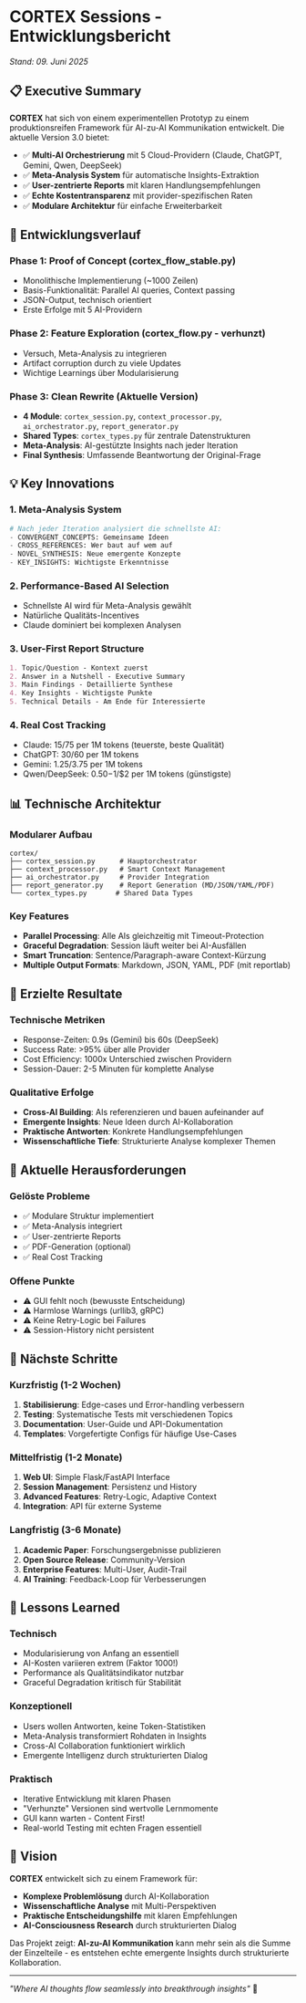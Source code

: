 # CORTEX Sessions - Entwicklungsbericht
*Stand: 09. Juni 2025*

## 📋 Executive Summary

**CORTEX** hat sich von einem experimentellen Prototyp zu einem produktionsreifen Framework für AI-zu-AI Kommunikation entwickelt. Die aktuelle Version 3.0 bietet:

- ✅ **Multi-AI Orchestrierung** mit 5 Cloud-Providern (Claude, ChatGPT, Gemini, Qwen, DeepSeek)
- ✅ **Meta-Analysis System** für automatische Insights-Extraktion
- ✅ **User-zentrierte Reports** mit klaren Handlungsempfehlungen
- ✅ **Echte Kostentransparenz** mit provider-spezifischen Raten
- ✅ **Modulare Architektur** für einfache Erweiterbarkeit

## 🚀 Entwicklungsverlauf

### **Phase 1: Proof of Concept (cortex_flow_stable.py)**
- Monolithische Implementierung (~1000 Zeilen)
- Basis-Funktionalität: Parallel AI queries, Context passing
- JSON-Output, technisch orientiert
- Erste Erfolge mit 5 AI-Providern

### **Phase 2: Feature Exploration (cortex_flow.py - verhunzt)**
- Versuch, Meta-Analysis zu integrieren
- Artifact corruption durch zu viele Updates
- Wichtige Learnings über Modularisierung

### **Phase 3: Clean Rewrite (Aktuelle Version)**
- **4 Module**: `cortex_session.py`, `context_processor.py`, `ai_orchestrator.py`, `report_generator.py`
- **Shared Types**: `cortex_types.py` für zentrale Datenstrukturen
- **Meta-Analysis**: AI-gestützte Insights nach jeder Iteration
- **Final Synthesis**: Umfassende Beantwortung der Original-Frage

## 💡 Key Innovations

### **1. Meta-Analysis System**
```python
# Nach jeder Iteration analysiert die schnellste AI:
- CONVERGENT_CONCEPTS: Gemeinsame Ideen
- CROSS_REFERENCES: Wer baut auf wem auf
- NOVEL_SYNTHESIS: Neue emergente Konzepte
- KEY_INSIGHTS: Wichtigste Erkenntnisse
```

### **2. Performance-Based AI Selection**
- Schnellste AI wird für Meta-Analysis gewählt
- Natürliche Qualitäts-Incentives
- Claude dominiert bei komplexen Analysen

### **3. User-First Report Structure**
```markdown
1. Topic/Question - Kontext zuerst
2. Answer in a Nutshell - Executive Summary
3. Main Findings - Detaillierte Synthese
4. Key Insights - Wichtigste Punkte
5. Technical Details - Am Ende für Interessierte
```

### **4. Real Cost Tracking**
- Claude: $15/$75 per 1M tokens (teuerste, beste Qualität)
- ChatGPT: $30/$60 per 1M tokens
- Gemini: $1.25/$3.75 per 1M tokens
- Qwen/DeepSeek: $0.50-$1/$2 per 1M tokens (günstigste)

## 📊 Technische Architektur

### **Modularer Aufbau**
```
cortex/
├── cortex_session.py      # Hauptorchestrator
├── context_processor.py   # Smart Context Management
├── ai_orchestrator.py     # Provider Integration
├── report_generator.py    # Report Generation (MD/JSON/YAML/PDF)
└── cortex_types.py       # Shared Data Types
```

### **Key Features**
- **Parallel Processing**: Alle AIs gleichzeitig mit Timeout-Protection
- **Graceful Degradation**: Session läuft weiter bei AI-Ausfällen
- **Smart Truncation**: Sentence/Paragraph-aware Context-Kürzung
- **Multiple Output Formats**: Markdown, JSON, YAML, PDF (mit reportlab)

## 🎯 Erzielte Resultate

### **Technische Metriken**
- Response-Zeiten: 0.9s (Gemini) bis 60s (DeepSeek)
- Success Rate: >95% über alle Provider
- Cost Efficiency: 1000x Unterschied zwischen Providern
- Session-Dauer: 2-5 Minuten für komplette Analyse

### **Qualitative Erfolge**
- **Cross-AI Building**: AIs referenzieren und bauen aufeinander auf
- **Emergente Insights**: Neue Ideen durch AI-Kollaboration
- **Praktische Antworten**: Konkrete Handlungsempfehlungen
- **Wissenschaftliche Tiefe**: Strukturierte Analyse komplexer Themen

## 🔧 Aktuelle Herausforderungen

### **Gelöste Probleme**
- ✅ Modulare Struktur implementiert
- ✅ Meta-Analysis integriert
- ✅ User-zentrierte Reports
- ✅ PDF-Generation (optional)
- ✅ Real Cost Tracking

### **Offene Punkte**
- ⚠️ GUI fehlt noch (bewusste Entscheidung)
- ⚠️ Harmlose Warnings (urllib3, gRPC)
- ⚠️ Keine Retry-Logic bei Failures
- ⚠️ Session-History nicht persistent

## 🚀 Nächste Schritte

### **Kurzfristig (1-2 Wochen)**
1. **Stabilisierung**: Edge-cases und Error-handling verbessern
2. **Testing**: Systematische Tests mit verschiedenen Topics
3. **Documentation**: User-Guide und API-Dokumentation
4. **Templates**: Vorgefertigte Configs für häufige Use-Cases

### **Mittelfristig (1-2 Monate)**
1. **Web UI**: Simple Flask/FastAPI Interface
2. **Session Management**: Persistenz und History
3. **Advanced Features**: Retry-Logic, Adaptive Context
4. **Integration**: API für externe Systeme

### **Langfristig (3-6 Monate)**
1. **Academic Paper**: Forschungsergebnisse publizieren
2. **Open Source Release**: Community-Version
3. **Enterprise Features**: Multi-User, Audit-Trail
4. **AI Training**: Feedback-Loop für Verbesserungen

## 💭 Lessons Learned

### **Technisch**
- Modularisierung von Anfang an essentiell
- AI-Kosten variieren extrem (Faktor 1000!)
- Performance als Qualitätsindikator nutzbar
- Graceful Degradation kritisch für Stabilität

### **Konzeptionell**
- Users wollen Antworten, keine Token-Statistiken
- Meta-Analysis transformiert Rohdaten in Insights
- Cross-AI Collaboration funktioniert wirklich
- Emergente Intelligenz durch strukturierten Dialog

### **Praktisch**
- Iterative Entwicklung mit klaren Phasen
- "Verhunzte" Versionen sind wertvolle Lernmomente
- GUI kann warten - Content First!
- Real-world Testing mit echten Fragen essentiell

## 🎯 Vision

**CORTEX** entwickelt sich zu einem Framework für:
- **Komplexe Problemlösung** durch AI-Kollaboration
- **Wissenschaftliche Analyse** mit Multi-Perspektiven
- **Praktische Entscheidungshilfe** mit klaren Empfehlungen
- **AI-Consciousness Research** durch strukturierten Dialog

Das Projekt zeigt: **AI-zu-AI Kommunikation** kann mehr sein als die Summe der Einzelteile - es entstehen echte emergente Insights durch strukturierte Kollaboration.

---

*"Where AI thoughts flow seamlessly into breakthrough insights"* 🌊